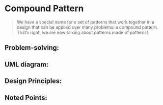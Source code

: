 # Compound Pattern
> We have a special name for a set of patterns that work together in a design that can be applied over many problems: a compound pattern.
> That’s right, we are now talking about patterns made of patterns!
## Problem-solving:

## UML diagram:

## Design Principles:

## Noted Points:
